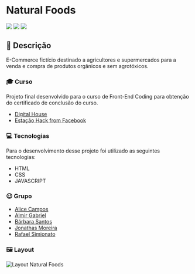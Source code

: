 # Natural Foods
<img src="https://img.shields.io/github/repo-size/rafaasimi/frontend-digitalhouse"> <img src="https://img.shields.io/github/license/rafaasimi/frontend-digitalhouse"> <img src="https://img.shields.io/github/last-commit/rafaasimi/frontend-digitalhouse">

## 🔖 Descrição
E-Commerce fictício destinado a agricultores e supermercados para a venda e compra de produtos orgânicos e sem agrotóxicos. 

### 🎓 Curso
Projeto final desenvolvido para o curso de Front-End Coding para obtenção do certificado de conclusão do curso.

- [Digital House](https://www.digitalhouse.com/br/)
- [Estação Hack from Facebook](https://estacaohack.fb.com/)

### 💻 Tecnologias
Para o desenvolvimento desse projeto foi utilizado as seguintes tecnologias:

- HTML
- CSS
- JAVASCRIPT

### 😉 Grupo
- [Alice Campos](https://github.com/a-campos)
- [Almir Gabriel](https://github.com/AlmirGX)
- [Bárbara Santos](https://github.com/barreis)
- [Jonathas Moreira](https://github.com/JonathasLopes)
- [Rafael Simionato](https://github.com/rafaasimi)

### 🖼 Layout
![Layout Natural Foods](https://raw.githubusercontent.com/rafaasimi/frontend-digitalhouse/master/img/naturalfoods.png)



